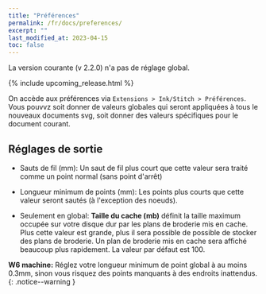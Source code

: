 ```yaml
---
title: "Préférences"
permalink: /fr/docs/preferences/
excerpt: ""
last_modified_at: 2023-04-15
toc: false
---
```

La version courante (v 2.2.0) n'a pas de réglage global.

{% include upcoming_release.html %}

On accède aux préférences via `Extensions > Ink/Stitch > Préférences`.
Vous pouvvz soit donner de valeurs globales qui seront appliquées à tous le nouveaux documents svg, soit donner des valeurs spécifiques pour le document courant.


## Réglages de sortie

* Sauts de fil (mm): Un saut de fil plus court que cette valeur sera traité comme un point normal (sans point d'arrêt)
* Longueur minimum de points (mm): Les points plus courts que cette valeur seront sautés (à l'exception des noeuds).

* Seulement en global: **Taille du cache (mb)**  définit la taille maximum occupée sur votre disque dur par les plans de broderie mis en cache. Plus cette valeur est grande, plus il sera possible de possible de stocker des plans de broderie. Un plan de broderie mis en cache sera affiché beaucoup plus rapidement. La valeur par défaut est 100.


**W6 machine:** Réglez votre longueur minimum de point global à au moins 0.3mm, sinon vous risquez des points manquants à des endroits inattendus.
{: .notice--warning }
